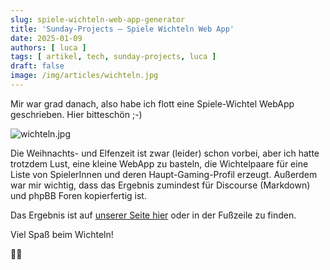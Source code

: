 ```yaml
---
slug: spiele-wichteln-web-app-generator
title: 'Sunday-Projects – Spiele Wichteln Web App'
date: 2025-01-09
authors: [ luca ]
tags: [ artikel, tech, sunday-projects, luca ]
draft: false
image: /img/articles/wichteln.jpg
---
```


Mir war grad danach, also habe ich flott eine Spiele-Wichtel WebApp geschrieben. Hier bitteschön ;-)

![wichteln.jpg](/img/articles/wichteln.jpg)

<!--truncate-->


Die Weihnachts- und Elfenzeit ist zwar (leider) schon vorbei, aber ich hatte trotzdem Lust, eine kleine WebApp zu basteln, die Wichtelpaare für eine
Liste von SpielerInnen und deren Haupt-Gaming-Profil erzeugt.
Außerdem war mir wichtig, dass das Ergebnis zumindest für Discourse (Markdown) und phpBB Foren kopierfertig ist.

Das Ergebnis ist auf [unserer Seite hier](/content/spiele-wichteln) oder in der Fußzeile zu finden.

Viel Spaß beim Wichteln!

🧑‍🎄
